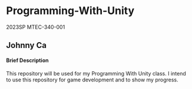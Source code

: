 # Programming-With-Unity
 2023SP MTEC-340-001
## Johnny Ca

#### Brief Description
This repository will be used for my Programming With Unity class. I intend to use this repository for game development and to show my progress.
